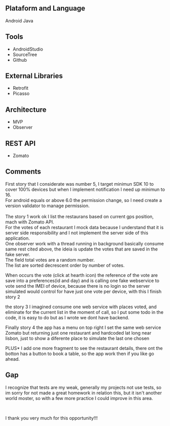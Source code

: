 ## Plataform and Language
Android Java
## Tools
* AndroidStudio
* SourceTree
* Github

## External Libraries
* Retrofit
* Picasso

## Architecture
* MVP
* Observer

## REST API
* Zomato

## Comments

First story that I considerate was number 5, I target minimun SDK 10 to cover 100% devices but when I implement notification I need up minimun to 16.<br>
For android equals or above 6.0  the permission change, so I need create a version validator to manage  permission.<br>
<br>
The story 1 work ok I list the restaurans based on current gps position, mach with Zomato API.<br>
For the votes of each restaurant I mock data because I understand that it is server side responsibility and I not implement the server side of this application.<br>
One observer work with a thread running in background  basically consume same rest cited above, the ideia is update the votes that are saved in the fake server.<br>
The field total votes are a random number.<br>
The list are sorted decrescent order by number of votes.<br>

When occurs the vote (click at hearth icon) the reference of the vote are save into a preferences(id and day) and is calling one fake webservice to vote send the IMEI of device, because there is no login so the server simulated would control for have just one vote per device, with this I finish story 2<br>

the story 3 I imagined consume one web service with places voted, and eliminate for the current list in the moment of call, so I put some todo in the code, it is easy to do but as I wrote we dont have backend.<br>

Finally story 4 the app has a menu on top right I set the same web service Zomato but returning just one restaurant and hardcoded lat long near lisbon, just to show a diferente place to simulate the last one chosen<br>

PLUS* I add one more fragment to see the restaurant details, there ont the botton  has a button to book a table, so the app work then if you like go ahead.<br>

## Gap
I recognize that tests are my weak, generally my projects not use tests, so im sorry for not made a great homework in relation this, but it isn't another world moster, so with a few  more practice I could improve in this area.

<br>

I thank you very much for this opportunity!!!

 


